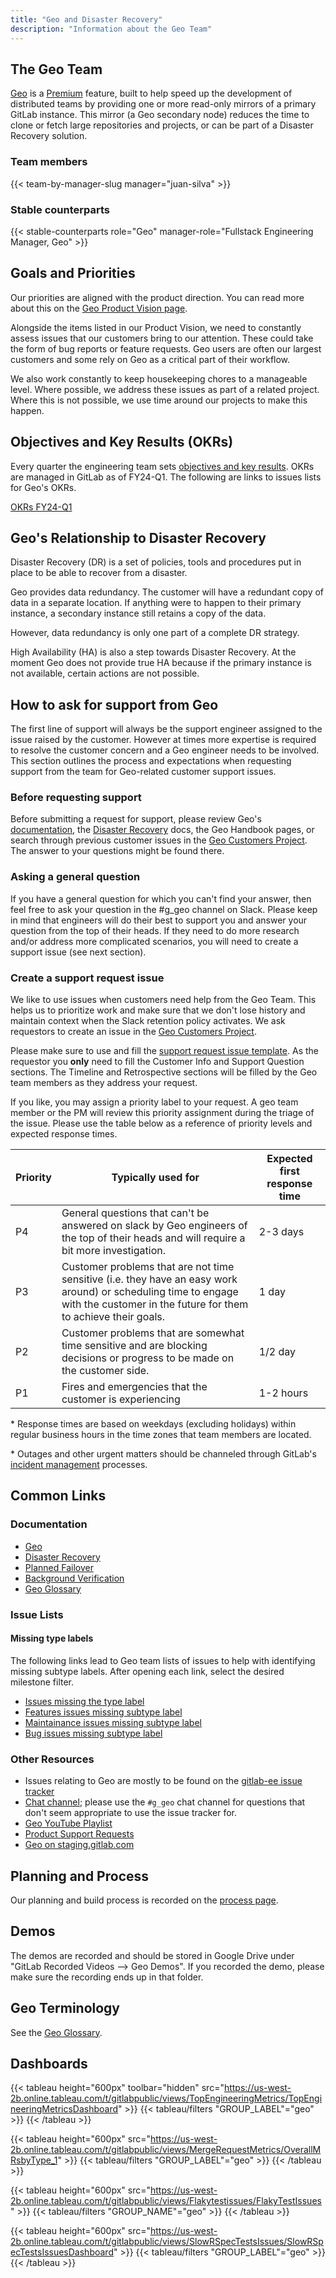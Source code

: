 ```yaml
---
title: "Geo and Disaster Recovery"
description: "Information about the Geo Team"
---
```


## The Geo Team

[Geo](https://about.gitlab.com/solutions/geo/) is a [Premium](https://about.gitlab.com/pricing/premium/) feature, built to help speed up the development of distributed teams by providing
one or more read-only mirrors of a primary GitLab instance. This mirror (a Geo secondary node) reduces the time to clone or fetch large
repositories and projects, or can be part of a Disaster Recovery solution.

### Team members

{{< team-by-manager-slug manager="juan-silva" >}}

### Stable counterparts

{{< stable-counterparts role="Geo" manager-role="Fullstack Engineering Manager, Geo" >}}

## Goals and Priorities

Our priorities are aligned with the product direction. You can read more about this on the [Geo Product Vision page](https://about.gitlab.com/direction/geo/).

Alongside the items listed in our Product Vision, we need to constantly assess issues that our customers bring to our
attention. These could take the form of bug reports or feature requests. Geo users are often our largest
customers and some rely on Geo as a critical part of their workflow.

We also work constantly to keep housekeeping chores to a manageable level. Where possible, we address these issues
as part of a related project. Where this is not possible, we use time around our projects to make this happen.

## Objectives and Key Results (OKRs)

Every quarter the engineering team sets [objectives and key results](/handbook/company/okrs/#what-are-okrs). OKRs are managed in GitLab as of FY24-Q1. The following are links to issues lists for Geo's OKRs.

[OKRs FY24-Q1](https://gitlab.com/gitlab-com/gitlab-OKRs/-/issues/?sort=created_date&state=opened&label_name%5B%5D=group%3A%3Ageo&milestone_title=FY24-Q1&first_page_size=100)

## Geo's Relationship to Disaster Recovery

Disaster Recovery (DR) is a set of policies, tools and procedures put in place to be able to recover from a disaster.

Geo provides data redundancy. The customer will have a redundant copy of data in a separate location. If anything were to happen to their primary instance, a secondary instance still retains a copy of the data.

However, data redundancy is only one part of a complete DR strategy.

High Availability (HA) is also a step towards Disaster Recovery. At the moment Geo does not provide true HA because if the primary instance is not available, certain actions are not possible.

## How to ask for support from Geo

The first line of support will always be the support engineer assigned to the issue raised by the customer. However at times more expertise is required to resolve the customer concern and a Geo engineer needs to be involved.
This section outlines the process and expectations when requesting support from the team for Geo-related customer support issues.

### Before requesting support
Before submitting a request for support, please review Geo's [documentation](https://docs.gitlab.com/ee/administration/geo/), the [Disaster Recovery](https://docs.gitlab.com/ee/administration/geo/disaster_recovery/) docs, the Geo Handbook pages, or search through previous customer issues in the [Geo Customers Project](https://gitlab.com/gitlab-com/geo-customers). The answer to your questions might be found there.

### Asking a general question
If you have a general question for which you can't find your answer, then feel free to ask your question in the #g_geo channel on Slack. Please keep in mind that engineers will do their best to support you and answer your question from the top of their heads. If they need to do more research and/or address more complicated scenarios, you will need to create a support issue (see next section).

### Create a support request issue
We like to use issues when customers need help from the Geo Team. This helps us to prioritize work and make sure that we don't lose history and maintain context when the Slack retention policy activates.
We ask requestors to create an issue in the [Geo Customers Project](https://gitlab.com/gitlab-com/geo-customers).

Please make sure to use and fill the [support request issue template](https://gitlab.com/gitlab-com/geo-customers/-/blob/master/.gitlab/issue_templates/Support%20Request.md). As the requestor you **only** need to fill the Customer Info and Support Question sections. The Timeline and Retrospective sections will be filled by the Geo team members as they address your request.

If you like, you may assign a priority label to your request. A geo team member or the PM will review this priority assignment during the triage of the issue. Please use the table below as a reference of priority levels and expected response times.

| Priority | Typically used for | Expected first response time |
| ---      | ---   |  ------  |
| P4 		 | General questions that can't be answered on slack by Geo engineers of the top of their heads and will require a bit more investigation. | 2-3 days |
| P3 		 | Customer problems that are not time sensitive (i.e. they have an easy work around) or scheduling time to engage with the customer in the future for them to achieve their goals. | 1 day |
| P2 		 | Customer problems that are somewhat time sensitive and are blocking decisions or progress to be made on the customer side. | 1/2 day |
| P1 		 | Fires and emergencies that the customer is experiencing | 1-2 hours |

\* Response times are based on weekdays (excluding holidays) within regular business hours in the time zones that team members are located.

\* Outages and other urgent matters should be channeled through GitLab's [incident management](/handbook/engineering/infrastructure/incident-management/) processes.

## Common Links

### Documentation
- [Geo](https://docs.gitlab.com/ee/administration/geo/index.html)
- [Disaster Recovery](https://docs.gitlab.com/ee/administration/geo/disaster_recovery/index.html)
- [Planned Failover](https://docs.gitlab.com/ee/administration/geo/disaster_recovery/planned_failover.html)
- [Background Verification](https://docs.gitlab.com/ee/administration/geo/disaster_recovery/background_verification.html)
- [Geo Glossary](https://docs.gitlab.com/ee/administration/geo/glossary.html)

### Issue Lists

#### Missing type labels

The following links lead to Geo team lists of issues to help with identifying missing subtype labels. After opening each link, select the desired milestone filter.

- [Issues missing the type label](https://gitlab.com/gitlab-org/gitlab/-/issues/?sort=created_asc&state=all&not%5Blabel_name%5D%5B%5D=type%3A%3A%2a&label_name%5B%5D=group%3A%3Ageo&milestone_title=15.6&first_page_size=20)
- [Features issues missing subtype label](https://gitlab.com/gitlab-org/gitlab/-/issues/?sort=created_asc&state=all&label_name%5B%5D=type%3A%3Afeature&label_name%5B%5D=group%3A%3Ageo&milestone_title=15.6&not%5Blabel_name%5D%5B%5D=feature%3A%3A%2a&first_page_size=20)
- [Maintainance issues missing subtype label](https://gitlab.com/gitlab-org/gitlab/-/issues/?sort=created_asc&state=all&label_name%5B%5D=type%3A%3Amaintenance&label_name%5B%5D=group%3A%3Ageo&milestone_title=15.6&not%5Blabel_name%5D%5B%5D=maintenance%3A%3A%2a&first_page_size=20)
- [Bug issues missing subtype label](https://gitlab.com/gitlab-org/gitlab/-/issues/?sort=created_asc&state=all&label_name%5B%5D=type%3A%3Abug&label_name%5B%5D=group%3A%3Ageo&milestone_title=15.6&not%5Blabel_name%5D%5B%5D=bug%3A%3A%2a&first_page_size=20)

### Other Resources
- Issues relating to Geo are mostly to be found on the
[gitlab-ee issue tracker](https://gitlab.com/gitlab-org/gitlab-ee/issues/?scope=all&utf8=%E2%9C%93&state=opened&label_name[]=Geo)
- [Chat channel](https://gitlab.slack.com/archives/g_geo); please use the `#g_geo`
chat channel for questions that don't seem appropriate to use the issue tracker
for.
- [Geo YouTube Playlist](https://www.youtube.com/playlist?list=PL05JrBw4t0KoY_6FXXVgj7wPE9ZDS4cOw)
- [Product Support Requests](/handbook/product/product-processes/#product-support-requests)
- [Geo on staging.gitlab.com](./staging.html)

## Planning and Process

Our planning and build process is recorded on the [process page](./process.html).

## Demos

The demos are recorded and should be stored in Google Drive under "GitLab Recorded Videos --> Geo Demos".
If you recorded the demo, please make sure the recording ends up in that folder.

## Geo Terminology

See the [Geo Glossary](https://docs.gitlab.com/ee/administration/geo/glossary.html).

## Dashboards

{{< tableau height="600px" toolbar="hidden" src="https://us-west-2b.online.tableau.com/t/gitlabpublic/views/TopEngineeringMetrics/TopEngineeringMetricsDashboard" >}}
  {{< tableau/filters "GROUP_LABEL"="geo" >}}
{{< /tableau >}}

{{< tableau height="600px" src="https://us-west-2b.online.tableau.com/t/gitlabpublic/views/MergeRequestMetrics/OverallMRsbyType_1" >}}
  {{< tableau/filters "GROUP_LABEL"="geo" >}}
{{< /tableau >}}

{{< tableau height="600px" src="https://us-west-2b.online.tableau.com/t/gitlabpublic/views/Flakytestissues/FlakyTestIssues" >}}
  {{< tableau/filters "GROUP_NAME"="geo" >}}
{{< /tableau >}}

{{< tableau height="600px" src="https://us-west-2b.online.tableau.com/t/gitlabpublic/views/SlowRSpecTestsIssues/SlowRSpecTestsIssuesDashboard" >}}
  {{< tableau/filters "GROUP_LABEL"="geo" >}}
{{< /tableau >}}
